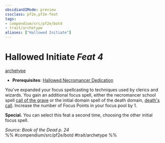 ```yaml
---
obsidianUIMode: preview
cssclass: pf2e,pf2e-feat
tags:
- compendium/src/pf2e/botd
- trait/archetype
aliases: ["Hallowed Initiate"]
---
```

# Hallowed Initiate  *Feat 4*  
[archetype](archetype.md "Archetype Feat Trait")  

- **Prerequisites**: [Hallowed Necromancer Dedication](hallowed-necromancer-dedication-botd.md)

You've expanded your focus spellcasting to techniques used by clerics and wizards. You gain an additional focus spell, either the necromancer school spell [call of the grave](call-of-the-grave.md) or the initial domain spell of the death domain, [death's call](deaths-call.md). Increase the number of Focus Points in your focus pool by 1.

**Special.** You can select this feat a second time, choosing the other initial focus spell.

*Source: Book of the Dead p. 24*  
%% #compendium/src/pf2e/botd #trait/archetype %%